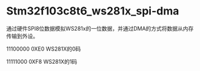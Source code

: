 # Stm32f103c8t6_ws281x_spi-dma
通过硬件SPI8位数据模拟WS281x的一位数据，并通过DMA的方式将数据从内存传输到外设。 

 11100000  0XE0  WS281X的0码
 
 11111000  0XF8  WS281X的1码
